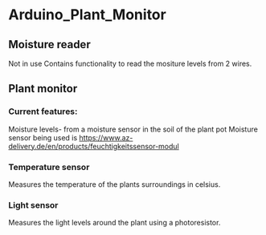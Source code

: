 # Arduino_Plant_Monitor

## Moisture reader 
Not in use
Contains functionality to read the mositure levels from 2 wires.

## Plant monitor

### Current features:
Moisture levels- from a moisture sensor in the soil of the plant pot
Moisture sensor being used is https://www.az-delivery.de/en/products/feuchtigkeitssensor-modul

### Temperature sensor
Measures the temperature of the plants surroundings in celsius.

### Light sensor
Measures the light levels around the plant using a photoresistor.



